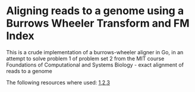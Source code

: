 # Aligning reads to a genome using a Burrows Wheeler Transform and FM Index

This is a crude implementation of a burrows-wheeler aligner in Go, in an attempt to solve problem 1 of problem set 2 from the MIT course Foundations of Computational and Systems Biology - exact alignment of reads to a genome

The following resources where used: [1](https://www.youtube.com/watch?v=P3ORBMon8aw),[2](http://www.cs.jhu.edu/~langmea/resources/lecture_notes/bwt_and_fm_index.pdf),[3](https://www.youtube.com/watch?v=kvVGj5V65io&t=0s)
